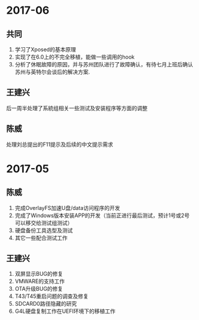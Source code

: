 # 2017-06
## 共同
1. 学习了Xposed的基本原理  
2. 实现了在6.0上的不完全移植，能做一些调用的hook  
3. 分析了休眠故障的原因，并与苏州团队进行了故障确认，有待七月上班后确认苏州与英特尔会谈后的解决方案. 
## 王建兴  
后一周半处理了系統组相关一些测试及安装程序等方面的调整  
## 陈威
处理刘总提出的F11提示及后续的中文提示需求

# 2017-05
## 陈威
1.  完成OverlayFS加速U盘/data访问程序的开发  
2.  完成了Windows版本安装APP的开发（当前正进行最后测试，预计1号或2号可以移交给测试组测试）  
3.  硬盘备份工具选型及测试  
4.  其它一些配合测试工作

## 王建兴
1.  双屏显示BUG的修复
2.  VMWARE的支持工作
3.  OTA升级BUG的修复
4.  T43/T45重启问题的调查及修复
5.  SDCARD0路径隐藏的研究
6.  G4L硬盘复制工作在UEFI环境下的移植工作  

